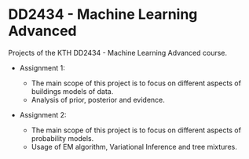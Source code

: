 # DD2434 - Machine Learning Advanced

Projects of the KTH DD2434 - Machine Learning Advanced course.


* Assignment 1:

  - The main scope of this project is to focus on different aspects of buildings models of data.
  - Analysis of prior, posterior and evidence.
  
* Assignment 2:

  - The main scope of this project is to focus on different aspects of probability models.
  - Usage of EM algorithm, Variational Inference and tree mixtures.
